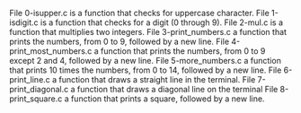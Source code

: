 File 0-isupper.c is a function that checks for uppercase character.
File 1-isdigit.c is a function that checks for a digit (0 through 9).
File 2-mul.c is a function that multiplies two integers.
File 3-print_numbers.c  a function that prints the numbers, from 0 to 9, followed by a new line.
File 4-print_most_numbers.c  a function that prints the numbers, from 0 to 9 
except 2 and 4, followed by a new line.
File 5-more_numbers.c a function that prints 10 times the numbers, from 0 to 14, followed by a new line.
File 6-print_line.c a function that draws a straight line in the terminal.
File 7-print_diagonal.c  a function that draws a diagonal line on the terminal
File 8-print_square.c a function that prints a square, followed by a new line.
